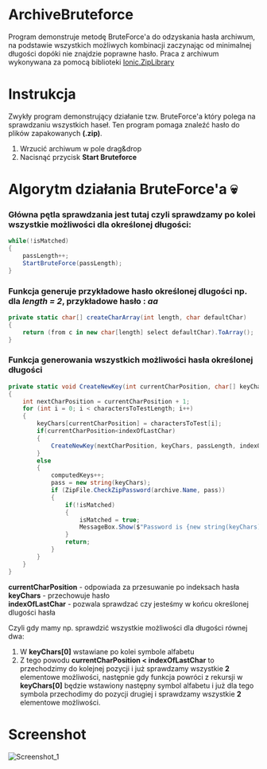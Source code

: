 # ArchiveBruteforce
Program demonstruje metodę BruteForce'a do odzyskania hasła archiwum, na podstawie wszystkich możliwych kombinacji zaczynając od minimalnej długości dopóki nie znajdzie poprawne hasło. Praca z archiwum wykonywana za pomocą biblioteki [Ionic.ZipLibrary](https://documentation.help/DotNetZip/)    

# Instrukcja
Zwykły program demonstrujący działanie tzw. BruteForce'a który polega na sprawdzaniu wszystkich haseł. Ten program pomaga znaleźć hasło do plików zapakowanych **(.zip)**. 
1. Wrzucić archiwum w pole drag&drop
2. Nacisnąć przycisk **Start Bruteforce**

# Algorytm działania BruteForce'a 💀
### Główna pętla sprawdzania jest tutaj czyli sprawdzamy po kolei wszystkie możliwości dla określonej długości:
```c#
while(!isMatched)
{
    passLength++;
    StartBruteForce(passLength);
}
```
### Funkcja generuje przykładowe hasło określonej dlugości np. dla *length = 2*, przykładowe hasło : *aa*  
```c#
private static char[] createCharArray(int length, char defaultChar)
{
    return (from c in new char[length] select defaultChar).ToArray();
}
```

### Funkcja generowania wszystkich możliwości hasła określonej długości
```c#
private static void CreateNewKey(int currentCharPosition, char[] keyChars, int passLength, int indexOfLastChar)
{
    int nextCharPosition = currentCharPosition + 1;
    for (int i = 0; i < charactersToTestLength; i++)
    {
        keyChars[currentCharPosition] = charactersToTest[i];
        if(currentCharPosition<indexOfLastChar)
        {
            CreateNewKey(nextCharPosition, keyChars, passLength, indexOfLastChar);
        }
        else
        {
            computedKeys++;
            pass = new string(keyChars);
            if (ZipFile.CheckZipPassword(archive.Name, pass))
            {
                if(!isMatched)
                {
                    isMatched = true;
                    MessageBox.Show($"Password is {new string(keyChars)}");
                }
                return;
            }
        }
    }
}
```
**currentCharPosition** - odpowiada za przesuwanie po indeksach hasła  
**keyChars** - przechowuje hasło  
**indexOfLastChar** - pozwala sprawdzać czy jesteśmy w końcu określonej dlugości hasła  

Czyli gdy mamy np. sprawdzić wszystkie możliwości dla długości równej dwa:  
1. W **keyChars[0]** wstawiane po kolei symbole alfabetu  
2. Z tego powodu **currentCharPosition < indexOfLastChar** to przechodzimy do kolejnej pozycji i już sprawdzamy wszystkie **2** elementowe możliwości, następnie gdy funkcja powróci z rekursji
w **keyChars[0]** będzie wstawiony następny symbol alfabetu i już dla tego symbola przechodimy do pozycji drugiej i sprawdzamy wszystkie **2** elementowe możliwości.

# Screenshot
![Screenshot_1](https://user-images.githubusercontent.com/19534189/109402522-e02b1400-7956-11eb-8408-9c23da76ad36.png)
